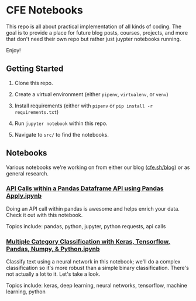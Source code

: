 # CFE Notebooks
This repo is all about practical implementation of all kinds of coding. The goal is to provide a place for future blog posts, courses, projects, and more that don't need their own repo but rather just juypter notebooks running.

Enjoy!


## Getting Started

1. Clone this repo. 

2. Create a virtual environment (either `pipenv`, `virtualenv`, or `venv`)

3. Install requirements (either with `pipenv` or `pip install -r requirements.txt`)

4. Run `jupyter notebook` within this repo.

5. Navigate to `src/` to find the notebooks.


## Notebooks
Various notebooks we're working on from either our blog ([cfe.sh/blog](https://cfe.sh/blog)) or as general research.

### [API Calls within a Pandas Dataframe API using Pandas Apply.ipynb](./src/API%20Calls%20within%20a%20Pandas%20Dataframe%20API%20using%20Pandas%20Apply.ipynb)
Doing an API call within pandas is awesome and helps enrich your data. Check it out with this notebook.

Topics include: pandas, python, jupyter, python requests, api calls

### [Multiple Category Classification with Keras, Tensorflow, Pandas, Numpy, & Python.ipynb](./src/API%20Calls%20within%20a%20Pandas%20Dataframe%20API%20using%20Pandas%20Apply.ipynb)
Classify text using a neural network in this notebook; we'll do a complex classification so it's more robust than a simple binary classification. There's not actually a lot to it. Let's take a look.

Topics include: keras, deep learning, neural networks, tensorflow, machine learning, python
